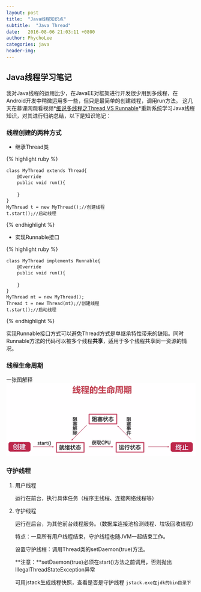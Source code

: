 ```yaml
---
layout: post
title:  "Java线程知识点"
subtitle:  "Java Thread"
date:   2016-08-06 21:03:11 +0800
author: PhychoLee
categories: java
header-img: 
---
```


## Java线程学习笔记 ##

我对Java线程的运用比少，在JavaEE对框架进行开发很少用到多线程，在Android开发中稍微运用多一些，但只是最简单的创建线程，调用run方法。
这几天在慕课网观看视频*[细说多线程之Thread VS Runnable](http://www.imooc.com/view/312)*重新系统学习Java线程知识，对其进行归纳总结，以下是知识笔记：

### 线程创建的两种方式 ###


- 继承Thread类


{% highlight ruby %}

	class MyThread extends Thread{
		@Override
		public void run(){

		}
	}
	MyThread t = new MyThread();//创建线程
	t.start();//启动线程

{% endhighlight %}


- 实现Runnable接口


{% highlight ruby %}

	class MyThread implements Runnable{
		@Override
		public void run(){
	
		}
	}
	MyThread mt = new MyThread();
	Thread t = new Thread(mt);//创建线程
	t.start();//启动线程

{% endhighlight %}


实现Runnable接口方式可以避免Thread方式是单继承特性带来的缺陷。同时Runnable方法的代码可以被多个线程**共享**，适用于多个线程共享同一资源的情况。

### 线程生命周期 ###

一张图解释
![img](/assets/posts_img/20160806/thread_lifecircle.png)

### 守护线程 ###

1.  用户线程

	运行在前台，执行具体任务（程序主线程、连接网络线程等）

2.  守护线程

	运行在后台，为其他前台线程服务。（数据库连接池检测线程、垃圾回收线程）

	特点：一旦所有用户线程结束，守护线程也随JVM一起结束工作。
	
	设置守护线程：调用Thread类的setDaemon(true)方法。

	**注意：**setDaemon(true)必须在start()方法之前调用，否则抛出IllegalThreadStateException异常

	可用jstack生成线程快照，查看是否是守护线程
	`jstack.exe在jdk的bin目录下`
